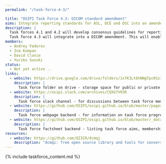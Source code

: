 ```yaml
---
permalink: "/task-force-4-3/"

title: "OSIPI Task Force 4.3: DICOM standard amendment"
aims: Integrate reporting standards for ASL, DCE and DSC into an amendement to the DICOM standard
description: |
  Task forces 4.1 and 4.2 will develop consensus guidelines for reporting image acquisition and analysis of ASL and DCE/DSC perfusion imaging, respectively. 
  Task force 4.3 will integrate into a DICOM amendment. This will enable interoperability and facilitate the comparison of results produced by different analysis tools, studies or sites. 
members:
  - Andrey Fedorov
  - Ina Kompan
  - David Clunie
  - Yuriko Suzuki
status:
  - Not yet active ..
links:
  - website: https://drive.google.com/drive/folders/1xfK3Lt6tNNgTpcKSz3V_LCsiZ7oEbVnx
    description: |
      Task force folder on drive - storage space for public or private documents developed by the task force.
  - website: https://osipi.slack.com/archives/CQXG7V93R
    description: |
      Task force slack channel - for discussions between task force members.
  - website: https://github.com/OSIPI/osipi.github.io/blob/master/pages/pages-root-folder/task-force-4-3.md
    description: |
      Task force webpage backend - for information on task force progress and links to public resources.
  - website: https://github.com/OSIPI/osipi.github.io/blob/master/_data/tf/tf_4_3.yml
    description: |
      Task force factsheet backend - listing task force aims, membership, status, etc.  
resources:
  - website: https://github.com/QIICR/dcmqi
    description: "dcmqi: free open source library and tools for conversion to and from DICOM for image-derived analysis results, including DICOM Parametric maps"
---
```


{% include taskforce_content.md %}

